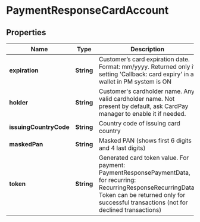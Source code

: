
# PaymentResponseCardAccount

## Properties
Name | Type | Description | Notes
------------ | ------------- | ------------- | -------------
**expiration** | **String** | Customer’s card expiration date. Format: mm/yyyy. Returned only if setting &#39;Callback: card expiry&#39; in a wallet in PM system is ON |  [optional]
**holder** | **String** | Customer&#39;s cardholder name. Any valid cardholder name. Not present by default, ask CardPay manager to enable it if needed. |  [optional]
**issuingCountryCode** | **String** | Country code of issuing card country |  [optional]
**maskedPan** | **String** | Masked PAN (shows first 6 digits and 4 last digits) |  [optional]
**token** | **String** | Generated card token value. For payment: PaymentResponsePaymentData, for recurring: RecurringResponseRecurringData. Token can be returned only for successful transactions (not for declined transactions) |  [optional]



